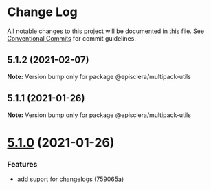 # Change Log

All notable changes to this project will be documented in this file.
See [Conventional Commits](https://conventionalcommits.org) for commit guidelines.

## 5.1.2 (2021-02-07)

**Note:** Version bump only for package @episclera/multipack-utils





## 5.1.1 (2021-01-26)

**Note:** Version bump only for package @episclera/multipack-utils





# [5.1.0](https://github.com/episclera/multipack/compare/@episclera/multipack-utils@5.0.39...@episclera/multipack-utils@5.1.0) (2021-01-26)


### Features

* add suport for changelogs ([759065a](https://github.com/episclera/multipack/commit/759065a9f3c97fb6812eae26bc77acf18dbab1be))
